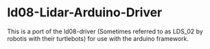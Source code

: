 # ld08-Lidar-Arduino-Driver
This is a port of the ld08-driver (Sometimes referred to as LDS_02 by robotis with their turtlebots) for use with the arduino framework.
